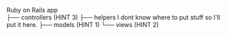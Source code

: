Ruby on Rails
app                 
├── controllers (HINT 3)
├── helpers  I dont know where to put stuff so I'll put it here.
├── models  (HINT 1)
└── views  (HINT 2)